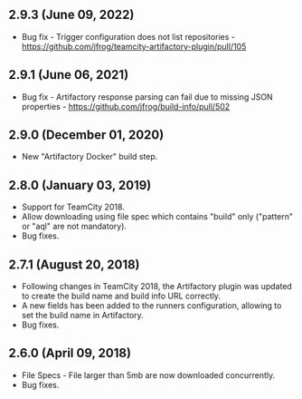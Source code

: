 ## 2.9.3 (June 09, 2022) 
- Bug fix - Trigger configuration does not list repositories - https://github.com/jfrog/teamcity-artifactory-plugin/pull/105

## 2.9.1 (June 06, 2021) 
- Bug fix - Artifactory response parsing can fail due to missing JSON properties - https://github.com/jfrog/build-info/pull/502

## 2.9.0 (December 01, 2020) 
- New "Artifactory Docker" build step.

## 2.8.0 (January 03, 2019) 
- Support for TeamCity 2018.
- Allow downloading using file spec which contains "build" only ("pattern" or "aql" are not mandatory).
- Bug fixes.

## 2.7.1 (August 20, 2018) 
- Following changes in TeamCity 2018, the Artifactory plugin was updated to create the build name and build info URL correctly.
- A new fields has been added to the runners configuration, allowing to set the build name in Artifactory.
- Bug fixes.

## 2.6.0 (April 09, 2018) 
- File Specs - File larger than 5mb are now downloaded concurrently.
- Bug fixes.
